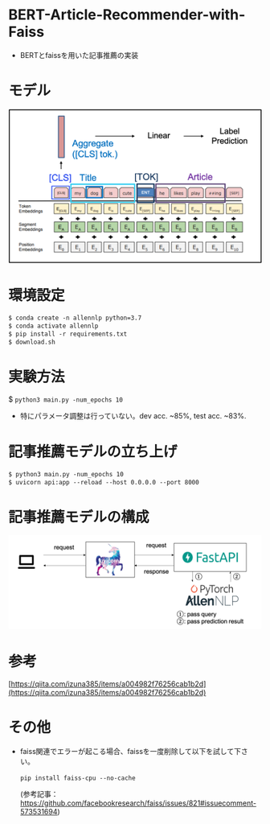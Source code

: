 # BERT-Article-Recommender-with-Faiss
* BERTとfaissを用いた記事推薦の実装

# モデル
![dummy](./img/model.png)

# 環境設定
```
$ conda create -n allennlp python=3.7
$ conda activate allennlp
$ pip install -r requirements.txt
$ download.sh
```

# 実験方法
$ `python3 main.py -num_epochs 10`

* 特にパラメータ調整は行っていない。dev acc. ~85%, test acc. ~83%.

# 記事推薦モデルの立ち上げ
```
$ python3 main.py -num_epochs 10
$ uvicorn api:app --reload --host 0.0.0.0 --port 8000
```

# 記事推薦モデルの構成

![test](./img/recommend.png)

# 参考
[https://qiita.com/izuna385/items/a004982f76256cab1b2d](https://qiita.com/izuna385/items/a004982f76256cab1b2d)

# その他
* faiss関連でエラーが起こる場合、faissを一度削除して以下を試して下さい。
   
   `pip install faiss-cpu --no-cache`
   
   (参考記事：https://github.com/facebookresearch/faiss/issues/821#issuecomment-573531694)